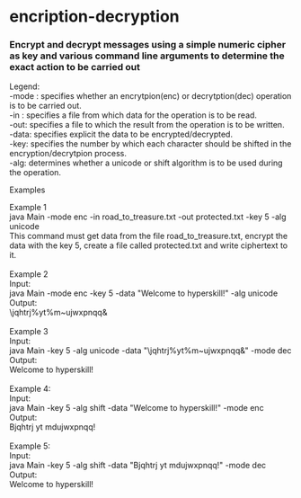 # encription-decryption

### Encrypt and decrypt messages using a simple numeric cipher as key and various command line arguments to determine the exact action to be carried out<br />
Legend:<br />
-mode : specifies whether an encrytpion(enc) or decrytption(dec) operation is to be carried out.<br />
-in : specifies a file from which data for the operation is to be read.<br />
-out: specifies a file to which the result from the operation is to be written.<br />
-data: specifies explicit the data to be encrypted/decrypted.<br />
-key: specifies the number by which each character should be shifted in the encryption/decrytpion process.<br />
-alg: determines whether a unicode or shift algorithm is to be used during the operation.

Examples<br />

Example 1<br />
java Main -mode enc -in road_to_treasure.txt -out protected.txt -key 5 -alg unicode <br />
This command must get data from the file road_to_treasure.txt, encrypt the data with the key 5, create a file called protected.txt and write ciphertext to it.<br />
<br />
Example 2<br />
Input:<br />
java Main -mode enc -key 5 -data "Welcome to hyperskill!" -alg unicode<br />
Output:<br />
\jqhtrj%yt%m~ujwxpnqq&<br />
<br />
Example 3<br />
Input:<br />
java Main -key 5 -alg unicode -data "\jqhtrj%yt%m~ujwxpnqq&" -mode dec<br />
Output:<br />
Welcome to hyperskill!<br />
<br />
Example 4:<br />
Input:<br />
java Main -key 5 -alg shift -data "Welcome to hyperskill!" -mode enc<br />
Output:<br />
Bjqhtrj yt mdujwxpnqq!<br />
<br />
Example 5:<br />
Input:<br />
java Main -key 5 -alg shift -data "Bjqhtrj yt mdujwxpnqq!" -mode dec<br />
Output:<br />
Welcome to hyperskill!
